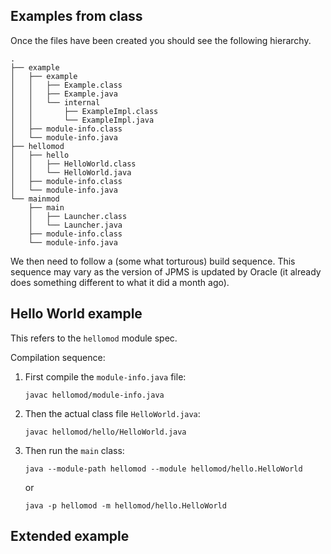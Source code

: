 ## Examples from class

Once the files have been created you should see the following hierarchy.

```
.
├── example
│   ├── example
│   │   ├── Example.class
│   │   ├── Example.java
│   │   └── internal
│   │       ├── ExampleImpl.class
│   │       └── ExampleImpl.java
│   ├── module-info.class
│   └── module-info.java
├── hellomod
│   ├── hello
│   │   ├── HelloWorld.class
│   │   └── HelloWorld.java
│   ├── module-info.class
│   └── module-info.java
└── mainmod
    ├── main
    │   ├── Launcher.class
    │   └── Launcher.java
    ├── module-info.class
    └── module-info.java
 ```

We then need to follow a (some what torturous) build sequence. 
This sequence may vary as the version of JPMS is updated by Oracle (it already does 
something different to what it did a month ago).

## Hello World example

This refers to the `hellomod` module spec.

Compilation sequence:

1. First compile the `module-info.java` file:


     ``` 
   javac hellomod/module-info.java
   ```
2. Then the actual class file `HelloWorld.java`:

 	```
 	javac hellomod/hello/HelloWorld.java
 	```
3. Then run the `main` class:

	```
	java --module-path hellomod --module hellomod/hello.HelloWorld
	```
	or
	```
	java -p hellomod -m hellomod/hello.HelloWorld
	
## Extended example


